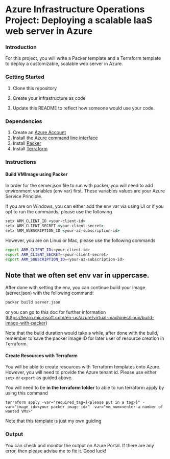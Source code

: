 # Azure Infrastructure Operations Project: Deploying a scalable IaaS web server in Azure

### Introduction
For this project, you will write a Packer template and a Terraform template to deploy a customizable, scalable web server in Azure.

### Getting Started
1. Clone this repository

2. Create your infrastructure as code

3. Update this README to reflect how someone would use your code.

### Dependencies
1. Create an [Azure Account](https://portal.azure.com) 
2. Install the [Azure command line interface](https://docs.microsoft.com/en-us/cli/azure/install-azure-cli?view=azure-cli-latest)
3. Install [Packer](https://www.packer.io/downloads)
4. Install [Terraform](https://www.terraform.io/downloads.html)

### Instructions

#### Build VMImage using Packer
In order for the server.json file to run with packer, you will need to add environment variables (env var) first. These variables values are your Azure Service Principle.

If you are on Windows, you can either add the env var via using UI or if you opt to run the commands, please use the following

```cmd
setx ARM_CLIENT_ID <your-client-id>
setx ARM_CLIENT_SECRET <your-client-secret>
setx ARM_SUBSCRIPTION_ID <your-az-subscription-id>
```

However, you are on Linux or Mac, please use the following commands

```bash
export ARM_CLIENT_ID=<your-client-id>
export ARM_CLIENT_SECRET=<your-client-secret>
export ARM_SUBSCRIPTION_ID=<your-az-subscription-id>
```
Note that we often set env var in uppercase. 
---
After done with setting the env, you can continue build your image (server.json) with the following command: 

```bash
packer build server.json
```
or you can go to this doc for further information (https://learn.microsoft.com/en-us/azure/virtual-machines/linux/build-image-with-packer)

Note that the build duration would take a while, after done with the build, remember to save the packer image ID for later user of resource creation in Terraform.

#### Create Resources with Terraform
You will be able to create resources with Terraform templates onto Azure. However, you will need to provide the Azure tenant id. Please use either `setx` or `export` as guided above.

You will need to be **in the terraform folder** to able to run terraform apply by using this command

```
terraform apply -var="required_tag={<please put in a tag>}" -var="image_id=<your packer image id>" -var="vm_num=<enter a number of wanted VMs>"
```

Note that this template is just my own guiding
### Output
You can check and monitor the output on Azure Portal. If there are any error, then please advise me to fix it. Good luck!
